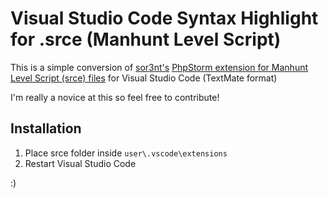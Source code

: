 # Visual Studio Code Syntax Highlight for .srce (Manhunt Level Script)

This is a simple conversion of [sor3nt's](https://github.com/Sor3nt) [PhpStorm extension for Manhunt Level Script (srce) files](https://github.com/Sor3nt/Manhunt-PhpStorm)
for Visual Studio Code (TextMate format)

I'm really a novice at this so feel free to contribute! 

## Installation
 1. Place srce folder inside ```user\.vscode\extensions```
 2. Restart Visual Studio Code
 

:)
